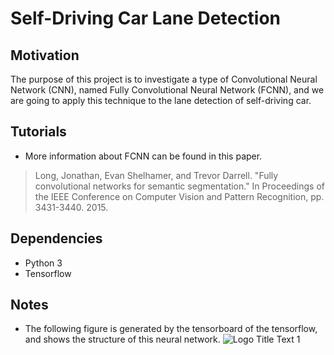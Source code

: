 # Self-Driving Car Lane Detection

## Motivation
The purpose of this project is to investigate a type of Convolutional Neural Network (CNN), named Fully Convolutional Neural Network (FCNN), and we are going to apply this technique to the lane detection of self-driving car.

## Tutorials
* More information about FCNN can be found in this paper.
>Long, Jonathan, Evan Shelhamer, and Trevor Darrell. "Fully convolutional networks for semantic segmentation." In Proceedings of the IEEE Conference on Computer Vision and Pattern Recognition, pp. 3431-3440. 2015.

## Dependencies
* Python 3
* Tensorflow

## Notes
* The following figure is generated by the tensorboard of the tensorflow, and shows the structure of this neural network.
![](https://github.com/yuanlin37/Self-Driving_Car_Lane_Detection/blob/master/fig/20170928210527.jpg "Logo Title Text 1")


